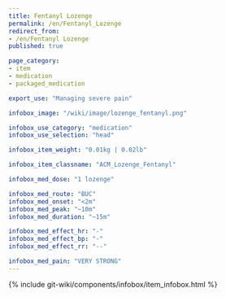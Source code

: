 ```yaml
---
title: Fentanyl Lozenge
permalink: /en/Fentanyl_Lozenge
redirect_from:
- /en/Fentanyl Lozenge
published: true

page_category:
- item
- medication
- packaged_medication

export_use: "Managing severe pain"

infobox_image: "/wiki/image/lozenge_fentanyl.png"

infobox_use_category: "medication"
infobox_use_selection: "head"

infobox_item_weight: "0.01kg | 0.02lb"

infobox_item_classname: "ACM_Lozenge_Fentanyl"

infobox_med_dose: "1 lozenge"

infobox_med_route: "BUC"
infobox_med_onset: "<2m"
infobox_med_peak: "~10m"
infobox_med_duration: "~15m"

infobox_med_effect_hr: "-"
infobox_med_effect_bp: "-"
infobox_med_effect_rr: "--"

infobox_med_pain: "VERY STRONG"
---
```


{% include git-wiki/components/infobox/item_infobox.html %}